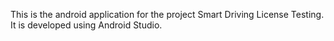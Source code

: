 This is the android application for the project Smart Driving License Testing. It is developed using Android Studio.
